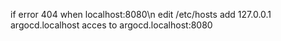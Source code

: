 if error 404 when localhost:8080\n
  edit /etc/hosts
  add 127.0.0.1 argocd.localhost
  acces to argocd.localhost:8080
